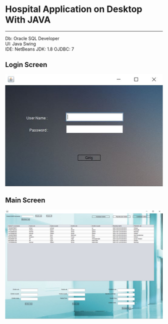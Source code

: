 # Hospital Application on Desktop With JAVA
---
Db: Oracle SQL Developer  
UI: Java Swing  
IDE: NetBeans
JDK: 1.8
OJDBC: 7

Login Screen
---
![alt text](https://github.com/ArifTarp/HospitalApplication/blob/master/screens%20shots/login_screen.JPG)

Main Screen
---
![alt text](https://github.com/ArifTarp/HospitalApplication/blob/master/screens%20shots/main_screen.JPG)
